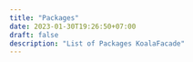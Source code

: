 ```yaml
---
title: "Packages"
date: 2023-01-30T19:26:50+07:00
draft: false
description: "List of Packages KoalaFacade"
---
```


